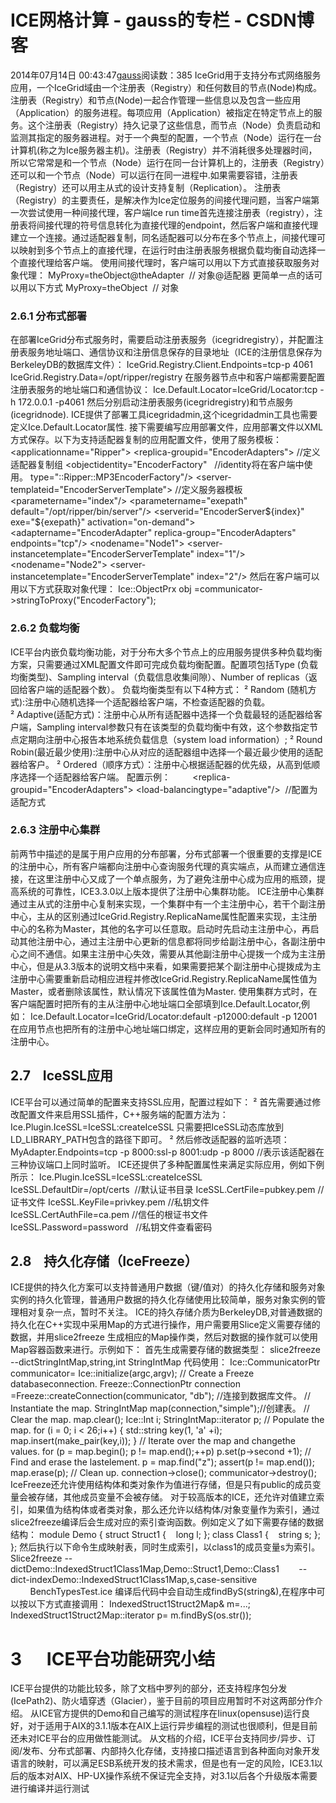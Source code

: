 # ICE网格计算 - gauss的专栏 - CSDN博客
2014年07月14日 00:43:47[gauss](https://me.csdn.net/mathlmx)阅读数：385
IceGrid用于支持分布式网络服务应用，一个IceGrid域由一个注册表（Registry）和任何数目的节点(Node)构成。注册表（Registry）和节点(Node)一起合作管理一些信息以及包含一些应用（Application）的服务进程。每项应用（Application）被指定在特定节点上的服务。这个注册表（Registry）持久记录了这些信息，而节点（Node）负责启动和监测其指定的服务器进程。对于一个典型的配置，一个节点（Node）运行在一台计算机(称之为Ice服务器主机)。注册表（Registry）并不消耗很多处理器时间，所以它常常是和一个节点（Node）运行在同一台计算机上的，注册表（Registry）还可以和一个节点（Node）可以运行在同一进程中.如果需要容错，注册表（Registry）还可以用主从式的设计支持复制（Replication）。
注册表（Registry）的主要责任，是解决作为Ice定位服务的间接代理问题，当客户端第一次尝试使用一种间接代理，客户端Ice run time首先连接注册表（registry），注册表将间接代理的符号信息转化为直接代理的endpoint，然后客户端和直接代理建立一个连接。通过适配器复制，同名适配器可以分布在多个节点上，间接代理可以映射到多个节点上的直接代理，在运行时由注册表服务根据负载均衡自动选择一个直接代理给客户端。
使用间接代理时，客户端可以用以下方式直接获取服务对象代理：
MyProxy=theObject@theAdapter  // 对象@适配器
更简单一点的话可以用以下方式
MyProxy=theObject  // 对象
### 2.6.1 分布式部署
在部署IceGrid分布式服务时，需要启动注册表服务（icegridregistry），并配置注册表服务地址端口、通信协议和注册信息保存的目录地址（ICE的注册信息保存为BerkeleyDB的数据库文件）：
IceGrid.Registry.Client.Endpoints=tcp-p 4061
IceGrid.Registry.Data=/opt/ripper/registry
在服务器节点中和客户端都需要配置注册表服务的地址端口和通信协议：
Ice.Default.Locator=IceGrid/Locator:tcp -h 172.0.0.1 -p4061
然后分别启动注册表服务(icegridregistry)和节点服务(icegridnode).
ICE提供了部署工具icegridadmin,这个icegridadmin工具也需要定义Ice.Default.Locator属性.
接下需要编写应用部署文件，应用部署文件以XML方式保存。以下为支持适配器复制的应用配置文件，使用了服务模板：
<icegrid>
<applicationname="Ripper">
<replica-groupid="EncoderAdapters"> //定义适配器复制组
<objectidentity="EncoderFactory"   //identity将在客户端中使用。
type="::Ripper::MP3EncoderFactory"/>
</replica-group>
<server-templateid="EncoderServerTemplate"> //定义服务器模板
<parametername="index"/>
<parametername="exepath"
default="/opt/ripper/bin/server"/>
<serverid="EncoderServer${index}"
exe="${exepath}"
activation="on-demand">
<adaptername="EncoderAdapter"
replica-group="EncoderAdapters"
endpoints="tcp"/>
</server>
</server-template>
<nodename="Node1">
<server-instancetemplate="EncoderServerTemplate"
index="1"/>
</node>
<nodename="Node2">
<server-instancetemplate="EncoderServerTemplate"
index="2"/>
</node>
</application>
</icegrid>
然后在客户端可以用以下方式获取对象代理：
Ice::ObjectPrx obj =communicator->stringToProxy("EncoderFactory");
### 2.6.2 负载均衡
ICE平台内嵌负载均衡功能，对于分布大多个节点上的应用服务提供多种负载均衡方案，只需要通过XML配置文件即可完成负载均衡配置。配置项包括Type (负载均衡类型)、Sampling interval（负载信息收集间隙）、Number of replicas（返回给客户端的适配器个数）。
负载均衡类型有以下4种方式：
² Random (随机方式):注册中心随机选择一个适配器给客户端，不检查适配器的负载。
² Adaptive(适配方式)：注册中心从所有适配器中选择一个负载最轻的适配器给客户端，Sampling interval参数只有在该类型的负载均衡中有效，这个参数指定节点定期向注册中心报告本地系统负载信息（system load information）;
² Round Robin(最近最少使用):注册中心从对应的适配器组中选择一个最近最少使用的适配器给客户。
² Ordered（顺序方式）：注册中心根据适配器的优先级，从高到低顺序选择一个适配器给客户端。
配置示例：
        <replica-groupid="EncoderAdapters">
<load-balancingtype="adaptive"/>  //配置为适配方式
<object identity="EncoderFactory"
type="::Ripper::MP3EncoderFactory"/>
</replica-group>
### 2.6.3 注册中心集群
前两节中描述的是属于用户应用的分布部署，分布式部署一个很重要的支撑是ICE的注册中心，所有客户端都向注册中心查询服务代理的真实端点，从而建立通信连接，在这里注册中心又成了一个单点服务，为了避免注册中心成为应用的瓶颈，提高系统的可靠性，ICE3.3.0以上版本提供了注册中心集群功能。
ICE注册中心集群通过主从式的注册中心复制来实现，一个集群中有一个主注册中心，若干个副注册中心，主从的区别通过IceGrid.Registry.ReplicaName属性配置来实现，主注册中心的名称为Master，其他的名字可以任意取。启动时先启动主注册中心，再启动其他注册中心，通过主注册中心更新的信息都将同步给副注册中心，各副注册中心之间不通信。如果主注册中心失效，需要从其他副注册中心提拨一个成为主注册中心，但是从3.3版本的说明文档中来看，如果需要把某个副注册中心提拨成为主注册中心需要重新启动相应进程并修改IceGrid.Registry.ReplicaName属性值为Master，或者删除该属性，默认情况下该属性值为Master.
使用集群方式时，在客户端配置时把所有的主从注册中心地址端口全部填到Ice.Default.Locator,例如：
Ice.Default.Locator=IceGrid/Locator:default -p12000:default -p 12001
在应用节点也把所有的注册中心地址端口绑定，这样应用的更新会同时通知所有的注册中心。
## 2.7    IceSSL应用
ICE平台可以通过简单的配置来支持SSL应用，配置过程如下：
² 首先需要通过修改配置文件来启用SSL插件，C++服务端的配置方法为：Ice.Plugin.IceSSL=IceSSL:createIceSSL
只需要把IceSSL动态库放到LD_LIBRARY_PATH包含的路径下即可。
² 然后修改适配器的监听选项：
MyAdapter.Endpoints=tcp -p 8000:ssl-p 8001:udp -p 8000 //表示该适配器在三种协议端口上同时监听。
ICE还提供了多种配置属性来满足实际应用，例如下例所示：
Ice.Plugin.IceSSL=IceSSL:createIceSSL
IceSSL.DefaultDir=/opt/certs  //默认证书目录
IceSSL.CertFile=pubkey.pem //证书文件
IceSSL.KeyFile=privkey.pem //私钥文件
IceSSL.CertAuthFile=ca.pem //信任的根证书文件
IceSSL.Password=password   //私钥文件查看密码
## 2.8    持久化存储（IceFreeze）
ICE提供的持久化方案可以支持普通用户数据（键/值对）的持久化存储和服务对象实例的持久化管理，普通用户数据的持久化存储使用比较简单，服务对象实例的管理相对复杂一点，暂时不关注。
ICE的持久存储介质为BerkeleyDB,对普通数据的持久化在C++实现中采用Map的方式进行操作，用户需要用Slice定义需要存储的数据，并用slice2freeze 生成相应的Map操作类，然后对数据的操作就可以使用Map容器函数来进行。示例如下：
首先生成需要存储的数据类型：
slice2freeze --dictStringIntMap,string,int StringIntMap
代码使用：
Ice::CommunicatorPtr communicator=
Ice::initialize(argc,argv);
// Create a Freeze databaseconnection.
Freeze::ConnectionPtr connection =Freeze::createConnection(communicator, "db"); //连接到数据库文件。
// Instantiate the map.
StringIntMap map(connection,"simple");//创建表。
// Clear the map.
map.clear();
Ice::Int i;
StringIntMap::iterator p;
// Populate the map.
for (i = 0; i < 26;i++)
{
std::string key(1, 'a' +i);
map.insert(make_pair(key,i));
}
// Iterate over the map and changethe values.
for (p = map.begin(); p != map.end();++p)
p.set(p->second +1);
// Find and erase the lastelement.
p = map.find("z");
assert(p != map.end());
map.erase(p);
// Clean up.
connection->close();
communicator->destroy();
IceFreeze还允许使用结构体和类对象作为值进行存储，但是只有public的成员变量会被存储，其他成员变量不会被存储。
对于较高版本的ICE，还允许对值建立索引，如果值为结构体或者类对象，那么还允许以结构体/对象变量作为索引，通过slice2freeze编译后会生成对应的索引查询函数。例如定义了如下需要存储的数据结构：
module Demo
{
struct Struct1
{
   long l;
};
class Class1
{
   string s;
};
};
然后执行以下命令生成映射表，同时生成索引，以class1的成员变量s为索引。
Slice2freeze
--dictDemo::IndexedStruct1Class1Map,Demo::Struct1,Demo::Class1        --dict-indexDemo::IndexedStruct1Class1Map,s,case-sensitive         BenchTypesTest.ice
编译后代码中会自动生成findByS(string&),在程序中可以按以下方式直接调用：
IndexedStruct1Struct2Map& m=...;
IndexedStruct1Struct2Map::iterator p= m.findByS(os.str());
# 3      ICE平台功能研究小结
ICE平台提供的功能比较多，除了文档中罗列的部分，还支持程序包分发(IcePath2)、防火墙穿透（Glacier），鉴于目前的项目应用暂时不对这两部分作介绍。
从ICE官方提供的Demo和自己编写的测试程序在Iinux(opensuse)运行良好，对于适用于AIX的3.1.1版本在AIX上运行异步编程的测试也很顺利，但是目前还未对ICE平台的应用做性能测试。
从文档的介绍，ICE平台支持同步/异步、订阅/发布、分布式部署、内部持久化存储，支持接口描述语言到各种面向对象开发语言的映射，可以满足ESB系统开发的技术需求，但是也有一定的风险，ICE3.1以后的版本对AIX、HP-UX操作系统不保证完全支持，对3.1以后各个升级版本需要进行编译并运行测试
            
